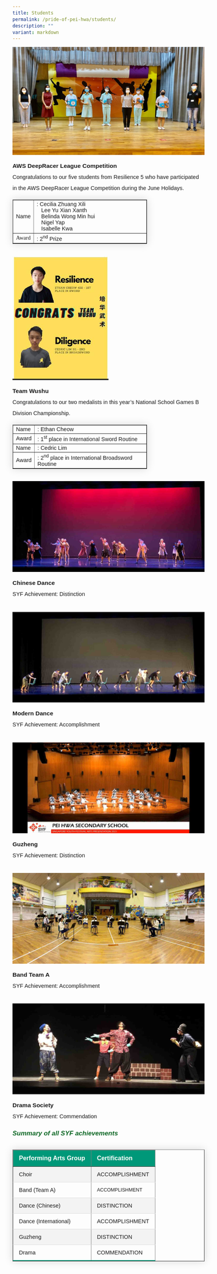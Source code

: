 ```yaml
---
title: Students
permalink: /pride-of-pei-hwa/students/
description: ""
variant: markdown
---
```

<img src="/images/sa1.jpg">
<p style="line-height:2;margin-top:10px;margin-bottom:0;font-family:sans-serif;font-size:15.5px;"><strong style="font-family:sans-serif;font-size:15.5px;">AWS DeepRacer League Competition</strong></p>
<p style="font-size:14.5px; line-height:2;margin-top:0px;font-family:sans-serif;">Congratulations to our five students from Resilience 5 who&nbsp;have participated in the AWS DeepRacer League Competition during the June Holidays.</p>

<table border="1" style="border-collapse: none;margin: 15px 0;font-size: 0.9em;font-family: sans-serif;min-width: 50px; box-shadow: 0 0 20px rgba(0, 0, 0, 0.15);width:70%;">
<tbody>

<tr>
<td style="font-size:14.5px;font-family:sans-serif;width:10%;">Name</td>
<td style="font-size:14.5px;font-family:sans-serif;">: Cecilia Zhuang Xili<br>&nbsp; &nbsp;Lee Yu Xian Xanth<br>&nbsp; &nbsp;Belinda Wong Min hui<br>&nbsp; &nbsp;Nigel Yap<br>&nbsp; &nbsp;Isabelle Kwa</td>
</tr>

<tr>
<td style="font-size:14.5px;font-family:Tahoma;">Award</td>
<td style="font-size:14.5px;font-family:sans-serif;">: 2<sup style="font-family:sans-serif;">nd</sup> Prize</td>
</tr>

</tbody>
</table>

<br>

<img style="width: 50%;" src="/images/sa2.jpg">
<p style="line-height:2;margin-top:10px;margin-bottom:0;font-family:sans-serif;font-size:15.5px;"><strong style="font-family:sans-serif;font-size:15.5px;">Team Wushu</strong></p>

<p style="font-size:14.5px; line-height:2;margin-top:0px;font-family:sans-serif;">Congratulations to our two medalists in this year’s National School Games B Division Championship.</p>


<table border="1" style="border-collapse: none;margin: 15px 0;font-size: 0.9em;font-family: sans-serif;min-width: 50px; box-shadow: 0 0 20px rgba(0, 0, 0, 0.15);width:70%;">
<tbody>

<tr>
<td style="font-size:14.5px;font-family:sans-serif; width:10%;">Name</td>
<td style="font-size:14.5px;font-family:sans-serif;">: Ethan Cheow</td>
</tr>

<tr>
<td style="font-size:14.5px;font-family:sans-serif;">Award</td>
<td style="font-size:14.5px;font-family:sans-serif;">: 1<sup>st</sup> place in International Sword Routine</td>
</tr>  

<tr>
<td style="font-size:14.5px;font-family:sans-serif;">Name</td>
<td style="font-size:14.5px;font-family:sans-serif;">: Cedric Lim</td>
</tr>

<tr>
<td style="font-size:14.5px;font-family:sans-serif;">Award</td>
<td style="font-size:14.5px;font-family:sans-serif;">: 2<sup>nd</sup> place in International Broadsword Routine</td>
</tr>  

</tbody>
</table>

<br>

<img src="/images/sa3.jpg">
<p style="line-height:2;margin-top:10px;margin-bottom:0;font-family:sans-serif;font-size:15.5px;"><strong style="font-family:sans-serif;font-size:15.5px;">Chinese Dance</strong>
</p>
<p style="font-size:14.5px; line-height:2;margin-top:0px;font-family:sans-serif;">SYF Achievement: Distinction</p>

<br>

<img src="/images/sa4.jpg">
<p style="line-height:2;margin-top:10px;margin-bottom:0;font-family:sans-serif;font-size:15.5px;"><strong style="font-family:sans-serif;font-size:15.5px;">Modern Dance</strong></p>
<p style="font-size:14.5px; line-height:2;margin-top:0px;font-family:sans-serif;">SYF Achievement: Accomplishment</p>

<br>

<img src="/images/sa5.jpg">
<p style="line-height:2;margin-top:10px;margin-bottom:0;font-family:sans-serif;font-size:15.5px;"><strong style="font-family:sans-serif;font-size:15.5px;">Guzheng</strong></p>
<p style="font-size:14.5px; line-height:2;margin-top:0px;font-family:sans-serif;">SYF Achievement: Distinction</p>
<br>

<img src="/images/sa6.jpg">
<p style="line-height:2;margin-top:10px;margin-bottom:0;font-family:sans-serif;font-size:15.5px;"><strong style="font-family:sans-serif;font-size:15.5px;">Band Team A</strong></p>
<p style="font-size:14.5px; line-height:2;margin-top:0px;font-family:sans-serif;">SYF Achievement: Accomplishment</p>

<br>

<img src="/images/sa7.jpg">
<p style="line-height:2;margin-top:10px;margin-bottom:0;font-family:sans-serif;font-size:15.5px;"><strong style="font-family:sans-serif;font-size:15.5px;">Drama Society</strong></p>
<p style="font-size:14.5px; line-height:2;margin-top: 0px;font-family:sans-serif;">SYF Achievement: Commendation&nbsp;</p>

<h6><strong style="font-family:sans-serif;font-size:17px;color:#0B6623;">Summary of all SYF achievements</strong></h6>

<table border="1" style="border-collapse: collapse;margin: 25px 0;font-size: 0.9em;font-family: sans-serif;min-width: 400px; box-shadow: 0 0 20px rgba(0, 0, 0, 0.15);">
	
<thead style="background-color: #009879; font-weight: bold; font-size: 16px;">
		<tr>
			<td style="text-align:left;color:white;padding:12px 15px;font-family:sans-serif;">Performing Arts Group</td>
			<td style="text-align:left;color:white;padding:12px 15px;font-family:sans-serif;">Certification</td>
		</tr>
	</thead>

<tbody>
	
<tr style="background-color: #f3f3f3;border-bottom: 1px solid #dddddd;">
<td style="padding: 12px 15px; font-size:14.5px;font-family:sans-serif;">Choir</td>
<td style="padding: 12px 15px; font-size:14.5px;font-family:sans-serif;">ACCOMPLISHMENT</td>
</tr>
	
<tr style="border-bottom: 1px solid #dddddd;">
<td style="padding: 12px 15px; font-size:14.5px;font-family:sans-serif;">Band (Team A)</td>
<td style="padding: 12px 15px; font-size:14.5pxfont-family:sans-serif;">ACCOMPLISHMENT</td>
	</tr>
	
<tr style="background-color: #f3f3f3;border-bottom: 1px solid #dddddd;">
<td style="padding: 12px 15px; font-size:14.5px;font-family:sans-serif;">Dance (Chinese)</td>
<td style="padding: 12px 15px; font-size:14.5px;font-family:sans-serif;">DISTINCTION</td>
</tr>
	
<tr style="border-bottom: 1px solid #dddddd;">
<td style="padding: 12px 15px; font-size:14.5px;font-family:sans-serif;">Dance (International)</td>
<td style="padding: 12px 15px; font-size:14.5px;font-family:sans-serif;">ACCOMPLISHMENT</td>
</tr>
	
<tr style="background-color: #f3f3f3;border-bottom: 1px solid #dddddd;">
<td style="padding: 12px 15px; font-size:14.5px; font-family:sans-serif;">Guzheng</td>
<td style="padding: 12px 15px; font-size:14.5px;font-family:sans-serif;">DISTINCTION</td>
</tr>

<tr style="border-bottom: 2px solid #009879;">
<td style="padding: 12px 15px; font-size:14.5px; font-family:sans-serif;">Drama</td>
<td style="padding: 12px 15px; font-size:14.5px; font-family:sans-serif;">COMMENDATION</td>
</tr>
	
</tbody>
</table>